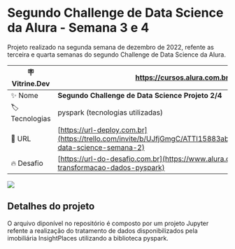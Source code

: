 # Segundo Challenge de Data Science da Alura - Semana 3 e 4

Projeto realizado na segunda semana de dezembro de 2022, refente as terceira e quarta semanas do segundo Challenge de Data Science da Alura.

| :placard: Vitrine.Dev |https://cursos.alura.com.br/vitrinedev/marceloviana1991|
| -------------  | --- |
| :sparkles: Nome        | **Segundo Challenge de Data Science Projeto 2/4**
| :label: Tecnologias | pyspark (tecnologias utilizadas)
| :rocket: URL         | [https://url-deploy.com.br](https://trello.com/invite/b/UJfjGmgC/ATTI15883abdf3d47dfb42a6ce05434134bd316FF23B/challenge-data-science-semana-2)
| :fire: Desafio     | [https://url-do-desafio.com.br](https://www.alura.com.br/challenges/data-science-2/semana-01-transformacao-dados-pyspark)

<!-- Inserir imagem com a #vitrinedev ao final do link -->
![](https://images-ext-2.discordapp.net/external/RdqsekfuU998Azm8rNiZ-KI5RHhsIVkIP8EvAfLSwNg/https/opengraph.githubassets.com/1b8dfe89c7233513a4b8f33af674d51a688c4101d16cc1e46b6d986aece56f60/marceloviana1991/--Challenge-2-Data-Science_Projeto2d4-#vitrinedev)

## Detalhes do projeto

O arquivo diponível no repositório é composto por um projeto Jupyter refente a realização do tratamento de dados disponibilizados pela imobiliária InsightPlaces utilizando a biblioteca pyspark.
